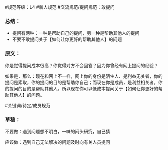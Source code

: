 #规范等级：L4 
#新人规范
#交流规范/提问规范：敢提问
### 总结：
- 提问有两种：一种是帮助自己的提问，另一种是帮助其他人的提问
- 不要不敢提问关于【如何让你更好的帮助其他人】的问题

### 原文：
你是觉得提问成本很高？你觉得对方不会回答？因为你曾经有网上提问的经验？

如果是，那么：现在和网上不一样，网上你的身份是陌生人、是利益无关者，你的提问是索取，你的提问的目的是帮助你自己；而现在你是成员，是利益相关者，你的提问的目的是帮助其他人。所以现在你可以低成本提问关于【如何让你更好的帮助其他人】的问题。

#关键词/待定/成员规范

### 草稿：
不要做：遇到问题想不明白，一味的闷头研究，自己猜


应该做：遇到自己无法解决的问题及时向有关人员提问